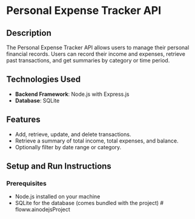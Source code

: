 # Personal Expense Tracker API

## Description
The Personal Expense Tracker API allows users to manage their personal financial records. Users can record their income and expenses, retrieve past transactions, and get summaries by category or time period.

## Technologies Used
- **Backend Framework**: Node.js with Express.js
- **Database**: SQLite

## Features
- Add, retrieve, update, and delete transactions.
- Retrieve a summary of total income, total expenses, and balance.
- Optionally filter by date range or category.

## Setup and Run Instructions

### Prerequisites
- Node.js installed on your machine
- SQLite for the database (comes bundled with the project)
#   f l o w w . a i n o d e j s P r o j e c t  
 